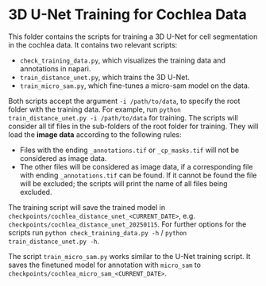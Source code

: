 # 3D U-Net Training for Cochlea Data

This folder contains the scripts for training a 3D U-Net for cell segmentation in the cochlea data.
It contains two relevant scripts:
- `check_training_data.py`, which visualizes the training data and annotations in napari.
- `train_distance_unet.py`, which trains the 3D U-Net.
- `train_micro_sam.py`, which fine-tunes a micro-sam model on the data.

Both scripts accept the argument `-i /path/to/data`, to specify the root folder with the training data. For example, run `python train_distance_unet.py -i /path/to/data` for training. The scripts will consider all tif files in the sub-folders of the root folder for training.
They will load the **image data** according to the following rules:
- Files with the ending `_annotations.tif` or `_cp_masks.tif` will not be considered as image data.
- The other files will be considered as image data, if a corresponding file with ending `_annotations.tif` can be found. If it cannot be found the file will be excluded; the scripts will print the name of all files being excluded.

The training script will save the trained model in `checkpoints/cochlea_distance_unet_<CURRENT_DATE>`, e.g. `checkpoints/cochlea_distance_unet_20250115`.
For further options for the scripts run `python check_training_data.py -h` / `python train_distance_unet.py -h`.

The script `train_micro_sam.py` works similar to the U-Net training script. It saves the finetuned model for annotation with `micro_sam` to `checkpoints/cochlea_micro_sam_<CURRENT_DATE>`.
